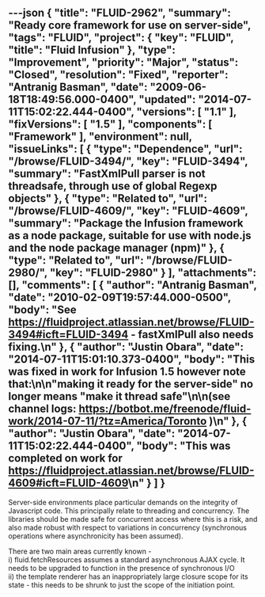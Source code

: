 ---json
{
  "title": "FLUID-2962",
  "summary": "Ready core framework for use on server-side",
  "tags": "FLUID",
  "project": {
    "key": "FLUID",
    "title": "Fluid Infusion"
  },
  "type": "Improvement",
  "priority": "Major",
  "status": "Closed",
  "resolution": "Fixed",
  "reporter": "Antranig Basman",
  "date": "2009-06-18T18:49:56.000-0400",
  "updated": "2014-07-11T15:02:22.444-0400",
  "versions": [
    "1.1"
  ],
  "fixVersions": [
    "1.5"
  ],
  "components": [
    "Framework"
  ],
  "environment": null,
  "issueLinks": [
    {
      "type": "Dependence",
      "url": "/browse/FLUID-3494/",
      "key": "FLUID-3494",
      "summary": "FastXmlPull parser is not threadsafe, through use of global Regexp objects"
    },
    {
      "type": "Related to",
      "url": "/browse/FLUID-4609/",
      "key": "FLUID-4609",
      "summary": "Package the Infusion framework as a node package, suitable for use with node.js and the node package manager (npm)"
    },
    {
      "type": "Related to",
      "url": "/browse/FLUID-2980/",
      "key": "FLUID-2980"
    }
  ],
  "attachments": [],
  "comments": [
    {
      "author": "Antranig Basman",
      "date": "2010-02-09T19:57:44.000-0500",
      "body": "See <https://fluidproject.atlassian.net/browse/FLUID-3494#icft=FLUID-3494> - fastXmlPull also needs fixing.\n"
    },
    {
      "author": "Justin Obara",
      "date": "2014-07-11T15:01:10.373-0400",
      "body": "This was fixed in work for Infusion 1.5 however note that:\n\n\"making it ready for the server-side\" no longer means \"make it thread safe\"\n\n(see channel logs: <https://botbot.me/freenode/fluid-work/2014-07-11/?tz=America/Toronto> )\n"
    },
    {
      "author": "Justin Obara",
      "date": "2014-07-11T15:02:22.444-0400",
      "body": "This was completed on work for <https://fluidproject.atlassian.net/browse/FLUID-4609#icft=FLUID-4609>\n"
    }
  ]
}
---
Server-side environments place particular demands on the integrity of Javascript code. This principally relate to threading and concurrency. The libraries should be made safe for concurrent access where this is a risk, and also made robust with respect to variations in concurrency (synchronous operations where asynchronicity has been assumed).

There are two main areas currently known - \
i) fluid.fetchResources assumes a standard asynchronous AJAX cycle. It needs to be upgraded to function in the presence of synchronous I/O\
ii) the template renderer has an inappropriately large closure scope for its state - this needs to be shrunk to just the scope of the initiation point.

        